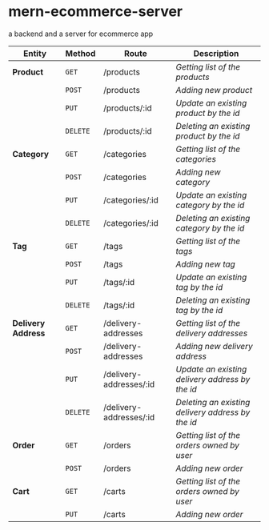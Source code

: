 # mern-ecommerce-server

a backend and a server for ecommerce app

| Entity               | Method   | Route                   | Description                                       |
| -------------------- | -------- | ----------------------- | ------------------------------------------------- |
| **Product**          | `GET`    | /products               | _Getting list of the products_                    |
|                      | `POST`   | /products               | _Adding new product_                              |
|                      | `PUT`    | /products/:id           | _Update an existing product by the id_            |
|                      | `DELETE` | /products/:id           | _Deleting an existing product by the id_          |
| **Category**         | `GET`    | /categories             | _Getting list of the categories_                  |
|                      | `POST`   | /categories             | _Adding new category_                             |
|                      | `PUT`    | /categories/:id         | _Update an existing category by the id_           |
|                      | `DELETE` | /categories/:id         | _Deleting an existing category by the id_         |
| **Tag**              | `GET`    | /tags                   | _Getting list of the tags_                        |
|                      | `POST`   | /tags                   | _Adding new tag_                                  |
|                      | `PUT`    | /tags/:id               | _Update an existing tag by the id_                |
|                      | `DELETE` | /tags/:id               | _Deleting an existing tag by the id_              |
| **Delivery Address** | `GET`    | /delivery-addresses     | _Getting list of the delivery addresses_          |
|                      | `POST`   | /delivery-addresses     | _Adding new delivery address_                     |
|                      | `PUT`    | /delivery-addresses/:id | _Update an existing delivery address by the id_   |
|                      | `DELETE` | /delivery-addresses/:id | _Deleting an existing delivery address by the id_ |
| **Order**            | `GET`    | /orders                 | _Getting list of the orders owned by user_        |
|                      | `POST`   | /orders                 | _Adding new order_                                |
| **Cart**             | `GET`    | /carts                  | _Getting list of the orders owned by user_        |
|                      | `PUT`    | /carts                  | _Adding new order_                                |
